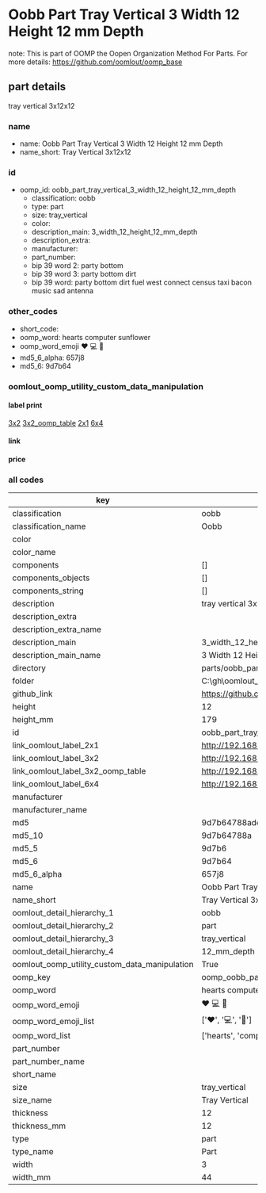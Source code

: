 # Oobb Part Tray Vertical 3 Width 12 Height 12 mm Depth  

note: This is part of OOMP the Oopen Organization Method For Parts. For more details: https://github.com/oomlout/oomp_base

##  part details
  



tray vertical 3x12x12



### name
* name: Oobb Part Tray Vertical 3 Width 12 Height 12 mm Depth
* name_short: Tray Vertical 3x12x12 
### id
* oomp_id: oobb_part_tray_vertical_3_width_12_height_12_mm_depth
  * classification: oobb
  * type: part
  * size: tray_vertical
  * color: 
  * description_main: 3_width_12_height_12_mm_depth
  * description_extra: 
  * manufacturer: 
  * part_number: 
  * bip 39 word 2: party bottom
  * bip 39 word 3: party bottom dirt
  * bip 39 word: party bottom dirt fuel west connect census taxi bacon music sad antenna

### other_codes
* short_code: 
* oomp_word: hearts computer sunflower
* oomp_word_emoji :hearts: :computer: :sunflower:
* md5_6_alpha: 657j8
* md5_6: 9d7b64






### oomlout_oomp_utility_custom_data_manipulation
#### label print
[3x2](http://192.168.1.245:1112/?label=oomp%20657j8)
[3x2_oomp_table](http://192.168.1.108:1112/?label=oomp%20657j8)
[2x1](http://192.168.1.242:1112/?label=oomp%20657j8)
[6x4](http://192.168.1.55:1112/?label=oomp%20657j8)    

#### link

                              

#### price







### all codes 
| key | value |  
| --- | --- |  
| classification | oobb |  
| classification_name | Oobb |  
| color |  |  
| color_name |  |  
| components | [] |  
| components_objects | [] |  
| components_string | [] |  
| description | tray vertical 3x12x12 |  
| description_extra |  |  
| description_extra_name |  |  
| description_main | 3_width_12_height_12_mm_depth |  
| description_main_name | 3 Width 12 Height 12 mm Depth |  
| directory | parts/oobb_part_tray_vertical_3_width_12_height_12_mm_depth |  
| folder | C:\gh\oomlout_oobb_version_4_generated_parts\parts\oobb_part_tray_vertical_3_width_12_height_12_mm_depth |  
| github_link | https://github.com/oomlout/oomlout_oomp_part_src/tree/main/parts/oobb_part_tray_vertical_3_width_12_height_12_mm_depth |  
| height | 12 |  
| height_mm | 179 |  
| id | oobb_part_tray_vertical_3_width_12_height_12_mm_depth |  
| link_oomlout_label_2x1 | http://192.168.1.242:1112/?label=oomp%20657j8 |  
| link_oomlout_label_3x2 | http://192.168.1.245:1112/?label=oomp%20657j8 |  
| link_oomlout_label_3x2_oomp_table | http://192.168.1.108:1112/?label=oomp%20657j8 |  
| link_oomlout_label_6x4 | http://192.168.1.55:1112/?label=oomp%20657j8 |  
| manufacturer |  |  
| manufacturer_name |  |  
| md5 | 9d7b64788ade64a8bcfcb5de7d469504 |  
| md5_10 | 9d7b64788a |  
| md5_5 | 9d7b6 |  
| md5_6 | 9d7b64 |  
| md5_6_alpha | 657j8 |  
| name | Oobb Part Tray Vertical 3 Width 12 Height 12 mm Depth |  
| name_short | Tray Vertical 3x12x12  |  
| oomlout_detail_hierarchy_1 | oobb |  
| oomlout_detail_hierarchy_2 | part |  
| oomlout_detail_hierarchy_3 | tray_vertical |  
| oomlout_detail_hierarchy_4 | 12_mm_depth |  
| oomlout_oomp_utility_custom_data_manipulation | True |  
| oomp_key | oomp_oobb_part_tray_vertical_3_width_12_height_12_mm_depth |  
| oomp_word | hearts computer sunflower |  
| oomp_word_emoji | :hearts: :computer: :sunflower: |  
| oomp_word_emoji_list | [':hearts:', ':computer:', ':sunflower:'] |  
| oomp_word_list | ['hearts', 'computer', 'sunflower'] |  
| part_number |  |  
| part_number_name |  |  
| short_name |  |  
| size | tray_vertical |  
| size_name | Tray Vertical |  
| thickness | 12 |  
| thickness_mm | 12 |  
| type | part |  
| type_name | Part |  
| width | 3 |  
| width_mm | 44 |  
